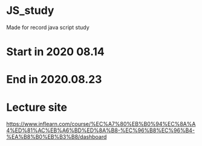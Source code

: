 # JS_study
Made for record java script study

Start in 2020 08.14
=======
End in 2020.08.23
=======
# Lecture site
https://www.inflearn.com/course/%EC%A7%80%EB%B0%94%EC%8A%A4%ED%81%AC%EB%A6%BD%ED%8A%B8-%EC%96%B8%EC%96%B4-%EA%B8%B0%EB%B3%B8/dashboard
